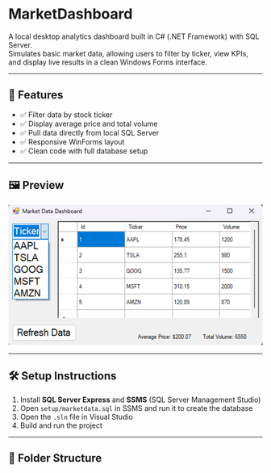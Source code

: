 # MarketDashboard

A local desktop analytics dashboard built in C# (.NET Framework) with SQL Server.  
Simulates basic market data, allowing users to filter by ticker, view KPIs, and display live results in a clean Windows Forms interface.

---

## 🧩 Features
- ✅ Filter data by stock ticker
- ✅ Display average price and total volume
- ✅ Pull data directly from local SQL Server
- ✅ Responsive WinForms layout
- ✅ Clean code with full database setup

---

## 🖼️ Preview

<img src="dashboard_preview.png" width="600" />

---

## 🛠️ Setup Instructions

1. Install **SQL Server Express** and **SSMS** (SQL Server Management Studio)
2. Open `setup/marketdata.sql` in SSMS and run it to create the database
3. Open the `.sln` file in Visual Studio
4. Build and run the project

---

## 📁 Folder Structure

